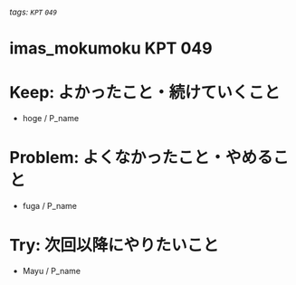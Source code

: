 ###### tags: `KPT` `049`

# imas_mokumoku KPT 049

# Keep: よかったこと・続けていくこと

- hoge / P_name

# Problem: よくなかったこと・やめること

- fuga / P_name

# Try: 次回以降にやりたいこと

- Mayu / P_name

